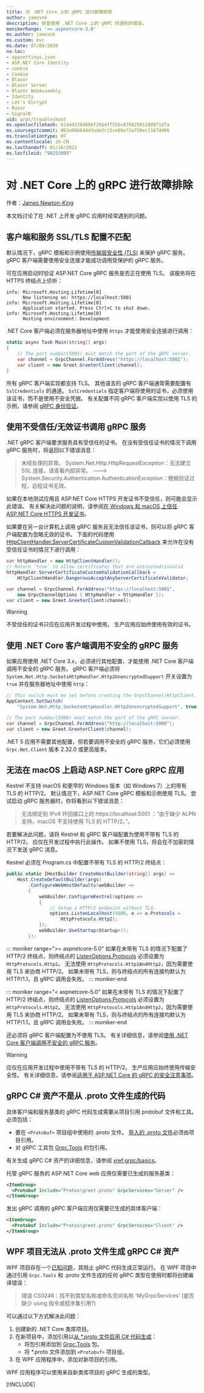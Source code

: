 ```yaml
---
title: 对 .NET Core 上的 gRPC 进行故障排除
author: jamesnk
description: 排查使用 .NET Core 上的 gRPC 时遇到的错误。
monikerRange: '>= aspnetcore-3.0'
ms.author: jamesnk
ms.custom: mvc
ms.date: 07/09/2020
no-loc:
- appsettings.json
- ASP.NET Core Identity
- cookie
- Cookie
- Blazor
- Blazor Server
- Blazor WebAssembly
- Identity
- Let's Encrypt
- Razor
- SignalR
uid: grpc/troubleshoot
ms.openlocfilehash: 61d4d2204886f26b4ff55bc876825012809f1dfa
ms.sourcegitcommit: 063a06b644d3ade3c15ce00e72a758ec1187dd06
ms.translationtype: HT
ms.contentlocale: zh-CN
ms.lasthandoff: 01/16/2021
ms.locfileid: "98253093"
---
```

# <a name="troubleshoot-grpc-on-net-core"></a>对 .NET Core 上的 gRPC 进行故障排除

作者：[James Newton-King](https://twitter.com/jamesnk)

本文档讨论了在 .NET 上开发 gRPC 应用时经常遇到的问题。

## <a name="mismatch-between-client-and-service-ssltls-configuration"></a>客户端和服务 SSL/TLS 配置不匹配

默认情况下，gRPC 模板和示例使用[传输层安全性 (TLS)](https://tools.ietf.org/html/rfc5246) 来保护 gRPC 服务。 gRPC 客户端需要使用安全连接才能成功调用受保护的 gRPC 服务。

可在应用启动时验证 ASP.NET Core gRPC 服务是否正在使用 TLS。 该服务将在 HTTPS 终结点上侦听：

```
info: Microsoft.Hosting.Lifetime[0]
      Now listening on: https://localhost:5001
info: Microsoft.Hosting.Lifetime[0]
      Application started. Press Ctrl+C to shut down.
info: Microsoft.Hosting.Lifetime[0]
      Hosting environment: Development
```

.NET Core 客户端必须在服务器地址中使用 `https` 才能使用安全连接进行调用：

```csharp
static async Task Main(string[] args)
{
    // The port number(5001) must match the port of the gRPC server.
    var channel = GrpcChannel.ForAddress("https://localhost:5001");
    var client = new Greet.GreeterClient(channel);
}
```

所有 gRPC 客户端实现都支持 TLS。 其他语言的 gRPC 客户端通常需要配置有 `SslCredentials` 的通道。 `SslCredentials` 指定客户端将使用的证书，必须使用该证书，而不是使用不安全凭据。 有关配置不同 gRPC 客户端实现以使用 TLS 的示例，请参阅 [gRPC 身份验证](https://www.grpc.io/docs/guides/auth/)。

## <a name="call-a-grpc-service-with-an-untrustedinvalid-certificate"></a>使用不受信任/无效证书调用 gRPC 服务

.NET gRPC 客户端要求服务具有受信任的证书。 在没有受信任证书的情况下调用 gRPC 服务时，将返回以下错误消息：

> 未经处理的异常。 System.Net.Http.HttpRequestException：无法建立 SSL 连接，请查看内部异常。
> ---> System.Security.Authentication.AuthenticationException：根据验证过程，远程证书无效。

如果在本地测试应用且 ASP.NET Core HTTPS 开发证书不受信任，则可能会显示此错误。 有关解决此问题的说明，请参阅[在 Windows 和 macOS 上信任 ASP.NET Core HTTPS 开发证书](xref:security/enforcing-ssl#trust-the-aspnet-core-https-development-certificate-on-windows-and-macos)。

如果要在另一台计算机上调用 gRPC 服务且无法信任该证书，则可以将 gRPC 客户端配置为忽略无效的证书。 下面的代码使用 [HttpClientHandler.ServerCertificateCustomValidationCallback](/dotnet/api/system.net.http.httpclienthandler.servercertificatecustomvalidationcallback) 来允许在没有受信任证书的情况下进行调用：

```csharp
var httpHandler = new HttpClientHandler();
// Return `true` to allow certificates that are untrusted/invalid
httpHandler.ServerCertificateCustomValidationCallback = 
    HttpClientHandler.DangerousAcceptAnyServerCertificateValidator;

var channel = GrpcChannel.ForAddress("https://localhost:5001",
    new GrpcChannelOptions { HttpHandler = httpHandler });
var client = new Greet.GreeterClient(channel);
```

> [!WARNING]
> 不受信任的证书只应在应用开发过程中使用。 生产应用应始终使用有效的证书。

## <a name="call-insecure-grpc-services-with-net-core-client"></a>使用 .NET Core 客户端调用不安全的 gRPC 服务

如果应用使用 .NET Core 3.x，必须进行其他配置，才能使用 .NET Core 客户端调用不安全的 gRPC 服务。 gRPC 客户端必须将 `System.Net.Http.SocketsHttpHandler.Http2UnencryptedSupport` 开关设置为 `true` 并在服务器地址中使用 `http`：

```csharp
// This switch must be set before creating the GrpcChannel/HttpClient.
AppContext.SetSwitch(
    "System.Net.Http.SocketsHttpHandler.Http2UnencryptedSupport", true);

// The port number(5000) must match the port of the gRPC server.
var channel = GrpcChannel.ForAddress("http://localhost:5000");
var client = new Greet.GreeterClient(channel);
```

.NET 5 应用不需要其他配置，但若要调用不安全的 gRPC 服务，它们必须使用 `Grpc.Net.Client` 版本 2.32.0 或更高版本。

## <a name="unable-to-start-aspnet-core-grpc-app-on-macos"></a>无法在 macOS 上启动 ASP.NET Core gRPC 应用

Kestrel 不支持 macOS 和更早的 Windows 版本（如 Windows 7）上的带有 TLS 的 HTTP/2。 默认情况下，ASP.NET Core gRPC 模板和示例使用 TLS。 尝试启动 gRPC 服务器时，你将看到以下错误消息：

> 无法绑定到 IPv4 环回接口上的 https://localhost:5001 ：“由于缺少 ALPN 支持，macOS 不支持使用 TLS 的 HTTP/2。”。

若要解决此问题，请将 Kestrel 和 gRPC 客户端配置为使用不带有 TLS 的 HTTP/2。 应仅在开发过程中执行此操作。 如果不使用 TLS，将会在不加密的情况下发送 gRPC 消息。

Kestrel 必须在 Program.cs 中配置不带有 TLS 的 HTTP/2 终结点：

```csharp
public static IHostBuilder CreateHostBuilder(string[] args) =>
    Host.CreateDefaultBuilder(args)
        .ConfigureWebHostDefaults(webBuilder =>
        {
            webBuilder.ConfigureKestrel(options =>
            {
                // Setup a HTTP/2 endpoint without TLS.
                options.ListenLocalhost(5000, o => o.Protocols = 
                    HttpProtocols.Http2);
            });
            webBuilder.UseStartup<Startup>();
        });
```

::: moniker range=">= aspnetcore-5.0"
如果在未带有 TLS 的情况下配置了 HTTP/2 终结点，则终结点的 [ListenOptions.Protocols](xref:fundamentals/servers/kestrel/endpoints#listenoptionsprotocols) 必须设置为 `HttpProtocols.Http2`。 无法使用 `HttpProtocols.Http1AndHttp2`，因为需要使用 TLS 来协商 HTTP/2。 如果未带有 TLS，则与终结点的所有连接均默认为 HTTP/1.1，且 gRPC 调用会失败。
::: moniker-end

::: moniker range="< aspnetcore-5.0"
如果在未带有 TLS 的情况下配置了 HTTP/2 终结点，则终结点的 [ListenOptions.Protocols](xref:fundamentals/servers/kestrel#listenoptionsprotocols) 必须设置为 `HttpProtocols.Http2`。 无法使用 `HttpProtocols.Http1AndHttp2`，因为需要使用 TLS 来协商 HTTP/2。 如果未带有 TLS，则与终结点的所有连接均默认为 HTTP/1.1，且 gRPC 调用会失败。
::: moniker-end

还必须将 gRPC 客户端配置为不使用 TLS。 有关详细信息，请参阅[使用 .NET Core 客户端调用不安全的 gRPC 服务](#call-insecure-grpc-services-with-net-core-client)。

> [!WARNING]
> 应仅在应用开发过程中使用不带有 TLS 的 HTTP/2。 生产应用应始终使用传输安全性。 有关详细信息，请参阅[适用于 ASP.NET Core 的 gRPC 的安全注意事项](xref:grpc/security#transport-security)。

## <a name="grpc-c-assets-are-not-code-generated-from-proto-files"></a>gRPC C# 资产不是从 .proto 文件生成的代码

具体客户端和服务基类的 gRPC 代码生成需要从项目引用 protobuf 文件和工具。 必须包括：

* 要在 `<Protobuf>` 项目组中使用的 .proto 文件。 [导入的 .proto 文件](https://developers.google.com/protocol-buffers/docs/proto3#importing-definitions)必须由项目引用。
* 对 gRPC 工具包 [Grpc.Tools](https://www.nuget.org/packages/Grpc.Tools/) 的包引用。

有关生成 gRPC C# 资产的详细信息，请参阅 <xref:grpc/basics>。

托管 gRPC 服务的 ASP.NET Core web 应用仅需要已生成的服务基类：

```xml
<ItemGroup>
  <Protobuf Include="Protos\greet.proto" GrpcServices="Server" />
</ItemGroup>
```

发出 gRPC 调用的 gRPC 客户端应用仅需要已生成的具体客户端：

```xml
<ItemGroup>
  <Protobuf Include="Protos\greet.proto" GrpcServices="Client" />
</ItemGroup>
```

## <a name="wpf-projects-unable-to-generate-grpc-c-assets-from-proto-files"></a>WPF 项目无法从 .proto 文件生成 gRPC C# 资产

WPF 项目存在一个[已知问题](https://github.com/dotnet/wpf/issues/810)，其阻止 gRPC 代码生成正常运行。 在 WPF 项目中通过引用 `Grpc.Tools` 和 .proto 文件生成的任何 gRPC 类型在使用时都将创建编译错误：

> 错误 CS0246：找不到类型名称或命名空间名称 ’MyGrpcServices’ (是否缺少 using 指令或程序集引用?)

可以通过以下方式解决此问题：

1. 创建新的 .NET Core 类库项目。
2. 在新项目中，添加引用以[从 \*.proto 文件启用 C# 代码生成](xref:grpc/basics#generated-c-assets)：
    * 将包引用添加到 [Grpc.Tools](https://www.nuget.org/packages/Grpc.Tools/) 包。
    * 将 \*.proto 文件添加到 `<Protobuf>` 项目组。
3. 在 WPF 应用程序中，添加对新项目的引用。

WPF 应用程序可以使用来自新类库项目的 gRPC 生成的类型。

[!INCLUDE[](~/includes/gRPCazure.md)]
